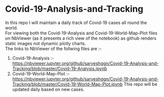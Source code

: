 # Covid-19-Analysis-and-Tracking
In this repo I will maintain a daily track of Covid-19 cases all round the world.<br />
For viewing both the Covid-19-Analysis and Covid-19-World-Map-Plot files on NbViewer (as it presents a rich view of the notebook) as github renders static images not dynamic plotly charts.<br />
The links to NbViewer of the follwing files are :-<br />
  1) Covid-19-Analysis :- https://nbviewer.jupyter.org/github/sarveshggn/Covid-19-Analysis-and-Tracking/blob/master/Covid-19-Analysis.ipynb
  2) Covid-19-World-Map-Plot :- https://nbviewer.jupyter.org/github/sarveshggn/Covid-19-Analysis-and-Tracking/blob/master/Covid-19-World-Map-Plot.ipynb
This repo will be updated daily based on new cases.<br />
